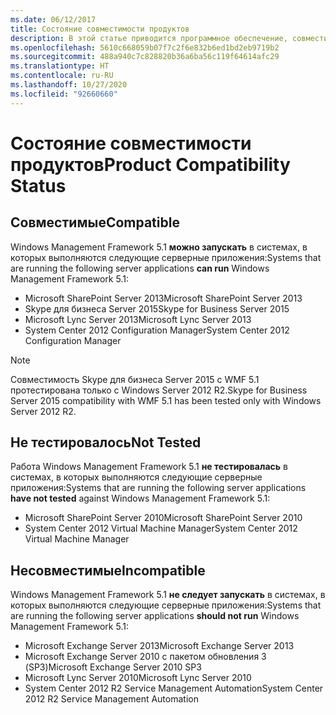 ```yaml
---
ms.date: 06/12/2017
title: Состояние совместимости продуктов
description: В этой статье приводится программное обеспечение, совместимое с WMF 5.1.
ms.openlocfilehash: 5610c668059b07f7c2f6e832b6ed1bd2eb9719b2
ms.sourcegitcommit: 488a940c7c828820b36a6ba56c119f64614afc29
ms.translationtype: HT
ms.contentlocale: ru-RU
ms.lasthandoff: 10/27/2020
ms.locfileid: "92660660"
---
```

# <a name="product-compatibility-status"></a><span data-ttu-id="40d9e-103">Состояние совместимости продуктов</span><span class="sxs-lookup"><span data-stu-id="40d9e-103">Product Compatibility Status</span></span>

## <a name="compatible"></a><span data-ttu-id="40d9e-104">Совместимые</span><span class="sxs-lookup"><span data-stu-id="40d9e-104">Compatible</span></span>

<span data-ttu-id="40d9e-105">Windows Management Framework 5.1 **можно запускать** в системах, в которых выполняются следующие серверные приложения:</span><span class="sxs-lookup"><span data-stu-id="40d9e-105">Systems that are running the following server applications **can run** Windows Management Framework 5.1:</span></span>

- <span data-ttu-id="40d9e-106">Microsoft SharePoint Server 2013</span><span class="sxs-lookup"><span data-stu-id="40d9e-106">Microsoft SharePoint Server 2013</span></span>
- <span data-ttu-id="40d9e-107">Skype для бизнеса Server 2015</span><span class="sxs-lookup"><span data-stu-id="40d9e-107">Skype for Business Server 2015</span></span>
- <span data-ttu-id="40d9e-108">Microsoft Lync Server 2013</span><span class="sxs-lookup"><span data-stu-id="40d9e-108">Microsoft Lync Server 2013</span></span>
- <span data-ttu-id="40d9e-109">System Center 2012 Configuration Manager</span><span class="sxs-lookup"><span data-stu-id="40d9e-109">System Center 2012 Configuration Manager</span></span>

> [!NOTE]
> <span data-ttu-id="40d9e-110">Совместимость Skype для бизнеса Server 2015 с WMF 5.1 протестирована только с Windows Server 2012 R2.</span><span class="sxs-lookup"><span data-stu-id="40d9e-110">Skype for Business Server 2015 compatibility with WMF 5.1 has been tested only with Windows Server 2012 R2.</span></span>

## <a name="not-tested"></a><span data-ttu-id="40d9e-111">Не тестировалось</span><span class="sxs-lookup"><span data-stu-id="40d9e-111">Not Tested</span></span>

<span data-ttu-id="40d9e-112">Работа Windows Management Framework 5.1 **не тестировалась** в системах, в которых выполняются следующие серверные приложения:</span><span class="sxs-lookup"><span data-stu-id="40d9e-112">Systems that are running the following server applications **have not tested** against Windows Management Framework 5.1:</span></span>

- <span data-ttu-id="40d9e-113">Microsoft SharePoint Server 2010</span><span class="sxs-lookup"><span data-stu-id="40d9e-113">Microsoft SharePoint Server 2010</span></span>
- <span data-ttu-id="40d9e-114">System Center 2012 Virtual Machine Manager</span><span class="sxs-lookup"><span data-stu-id="40d9e-114">System Center 2012 Virtual Machine Manager</span></span>

## <a name="incompatible"></a><span data-ttu-id="40d9e-115">Несовместимые</span><span class="sxs-lookup"><span data-stu-id="40d9e-115">Incompatible</span></span>

<span data-ttu-id="40d9e-116">Windows Management Framework 5.1 **не следует запускать** в системах, в которых выполняются следующие серверные приложения:</span><span class="sxs-lookup"><span data-stu-id="40d9e-116">Systems that are running the following server applications **should not run** Windows Management Framework 5.1:</span></span>

- <span data-ttu-id="40d9e-117">Microsoft Exchange Server 2013</span><span class="sxs-lookup"><span data-stu-id="40d9e-117">Microsoft Exchange Server 2013</span></span>
- <span data-ttu-id="40d9e-118">Microsoft Exchange Server 2010 с пакетом обновления 3 (SP3)</span><span class="sxs-lookup"><span data-stu-id="40d9e-118">Microsoft Exchange Server 2010 SP3</span></span>
- <span data-ttu-id="40d9e-119">Microsoft Lync Server 2010</span><span class="sxs-lookup"><span data-stu-id="40d9e-119">Microsoft Lync Server 2010</span></span>
- <span data-ttu-id="40d9e-120">System Center 2012 R2 Service Management Automation</span><span class="sxs-lookup"><span data-stu-id="40d9e-120">System Center 2012 R2 Service Management Automation</span></span>
